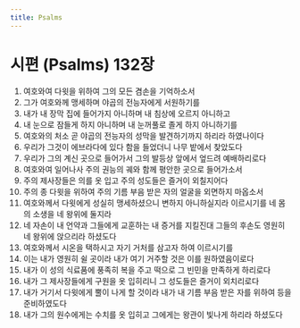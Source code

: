 ```yaml
---
title: Psalms
---
```


# 시편 (Psalms) 132장
1. 여호와여 다윗을 위하여 그의 모든 겸손을 기억하소서
1. 그가 여호와께 맹세하며 야곱의 전능자에게 서원하기를
1. 내가 내 장막 집에 들어가지 아니하며 내 침상에 오르지 아니하고
1. 내 눈으로 잠들게 하지 아니하며 내 눈꺼풀로 졸게 하지 아니하기를
1. 여호와의 처소 곧 야곱의 전능자의 성막을 발견하기까지 하리라 하였나이다
1. 우리가 그것이 에브라다에 있다 함을 들었더니 나무 밭에서 찾았도다
1. 우리가 그의 계신 곳으로 들어가서 그의 발등상 앞에서 엎드려 예배하리로다
1. 여호와여 일어나사 주의 권능의 궤와 함께 평안한 곳으로 들어가소서
1. 주의 제사장들은 의를 옷 입고 주의 성도들은 즐거이 외칠지어다
1. 주의 종 다윗을 위하여 주의 기름 부음 받은 자의 얼굴을 외면하지 마옵소서
1. 여호와께서 다윗에게 성실히 맹세하셨으니 변하지 아니하실지라 이르시기를 네 몸의 소생을 네 왕위에 둘지라
1. 네 자손이 내 언약과 그들에게 교훈하는 내 증거를 지킬진대 그들의 후손도 영원히 네 왕위에 앉으리라 하셨도다
1. 여호와께서 시온을 택하시고 자기 거처를 삼고자 하여 이르시기를
1. 이는 내가 영원히 쉴 곳이라 내가 여기 거주할 것은 이를 원하였음이로다
1. 내가 이 성의 식료품에 풍족히 복을 주고 떡으로 그 빈민을 만족하게 하리로다
1. 내가 그 제사장들에게 구원을 옷 입히리니 그 성도들은 즐거이 외치리로다
1. 내가 거기서 다윗에게 뿔이 나게 할 것이라 내가 내 기름 부음 받은 자를 위하여 등을 준비하였도다
1. 내가 그의 원수에게는 수치를 옷 입히고 그에게는 왕관이 빛나게 하리라 하셨도다